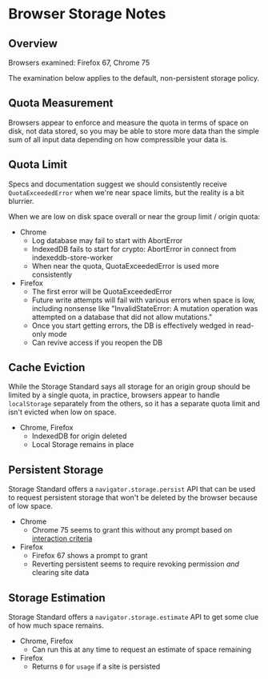 # Browser Storage Notes

## Overview

Browsers examined: Firefox 67, Chrome 75

The examination below applies to the default, non-persistent storage policy.

## Quota Measurement

Browsers appear to enforce and measure the quota in terms of space on disk, not
data stored, so you may be able to store more data than the simple sum of all
input data depending on how compressible your data is.

## Quota Limit

Specs and documentation suggest we should consistently receive
`QuotaExceededError` when we're near space limits, but the reality is a bit
blurrier.

When we are low on disk space overall or near the group limit / origin quota:

- Chrome
    - Log database may fail to start with AbortError
    - IndexedDB fails to start for crypto: AbortError in connect from
      indexeddb-store-worker
    - When near the quota, QuotaExceededError is used more consistently
- Firefox
    - The first error will be QuotaExceededError
    - Future write attempts will fail with various errors when space is low,
      including nonsense like "InvalidStateError: A mutation operation was
      attempted on a database that did not allow mutations."
    - Once you start getting errors, the DB is effectively wedged in read-only
      mode
    - Can revive access if you reopen the DB

## Cache Eviction

While the Storage Standard says all storage for an origin group should be
limited by a single quota, in practice, browsers appear to handle `localStorage`
separately from the others, so it has a separate quota limit and isn't evicted
when low on space.

- Chrome, Firefox
    - IndexedDB for origin deleted
    - Local Storage remains in place

## Persistent Storage

Storage Standard offers a `navigator.storage.persist` API that can be used to
request persistent storage that won't be deleted by the browser because of low
space.

- Chrome
    - Chrome 75 seems to grant this without any prompt based on [interaction
      criteria](https://developers.google.com/web/updates/2016/06/persistent-storage)
- Firefox
    - Firefox 67 shows a prompt to grant
    - Reverting persistent seems to require revoking permission _and_ clearing
      site data

## Storage Estimation

Storage Standard offers a `navigator.storage.estimate` API to get some clue of
how much space remains.

- Chrome, Firefox
    - Can run this at any time to request an estimate of space remaining
- Firefox
    - Returns `0` for `usage` if a site is persisted
